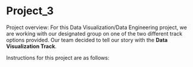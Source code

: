 # Project_3
Project overview: For this Data Visualization/Data Engineering project, we are working with our designated group on one of the two different track options provided. Our team decided to tell our story with the **Data Visualization Track**.



Instructions for this project are as follows:
